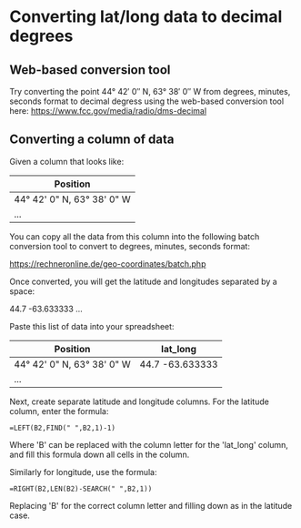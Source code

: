 
# Converting lat/long data to decimal degrees

## Web-based conversion tool

Try converting the point
44° 42′ 0″ N, 63° 38′ 0″ W
from degrees, minutes, seconds format to decimal degress using the web-based conversion tool here:
https://www.fcc.gov/media/radio/dms-decimal

## Converting a column of data 

Given a column that looks like:

| Position |
| -- |
| 44° 42' 0" N, 63° 38' 0" W |
| ... |

You can copy all the data from this column into the following batch conversion tool to convert to degrees, minutes, seconds format:

https://rechneronline.de/geo-coordinates/batch.php

Once converted, you will get the latitude and longitudes separated by a space:

44.7 -63.633333
...

Paste this list of data into your spreadsheet:

| Position | lat_long |
| - | - |
| 44° 42' 0" N, 63° 38' 0" W | 44.7 -63.633333 |
| ... |

Next, create separate latitude and longitude columns. For the latitude column, enter the formula:

`=LEFT(B2,FIND(" ",B2,1)-1)`

Where 'B' can be replaced with the column letter for the 'lat_long' column, and fill this formula down all cells in the column.

Similarly for longitude, use the formula:

`=RIGHT(B2,LEN(B2)-SEARCH(" ",B2,1))`

Replacing 'B' for the correct column letter and filling down as in the latitude case.